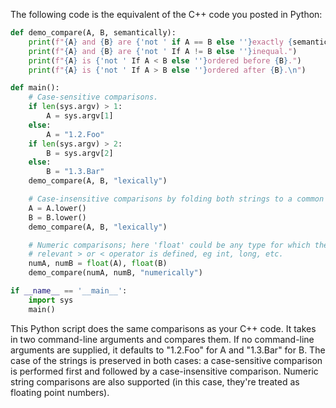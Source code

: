 The following code is the equivalent of the C++ code you posted in Python:

```python
def demo_compare(A, B, semantically):
    print(f"{A} and {B} are {'not ' if A == B else ''}exactly {semantically} equal.")
    print(f"{A} and {B} are {'not ' If A != B else ''}inequal.")
    print(f"{A} is {'not ' If A < B else ''}ordered before {B}.")
    print(f"{A} is {'not ' If A > B else ''}ordered after {B}.\n")

def main():
    # Case-sensitive comparisons.
    if len(sys.argv) > 1:
        A = sys.argv[1]
    else:
        A = "1.2.Foo"
    if len(sys.argv) > 2:
        B = sys.argv[2]
    else:
        B = "1.3.Bar"
    demo_compare(A, B, "lexically")

    # Case-insensitive comparisons by folding both strings to a common case.
    A = A.lower()
    B = B.lower()
    demo_compare(A, B, "lexically")

    # Numeric comparisons; here 'float' could be any type for which the
    # relevant > or < operator is defined, eg int, long, etc.
    numA, numB = float(A), float(B)
    demo_compare(numA, numB, "numerically")

if __name__ == '__main__':
    import sys
    main()
```

This Python script does the same comparisons as your C++ code. It takes in two command-line arguments and compares them. If no command-line arguments are supplied, it defaults to "1.2.Foo" for A and "1.3.Bar" for B. The case of the strings is preserved in both cases: a case-sensitive comparison is performed first and followed by a case-insensitive comparison. Numeric string comparisons are also supported (in this case, they're treated as floating point numbers).
